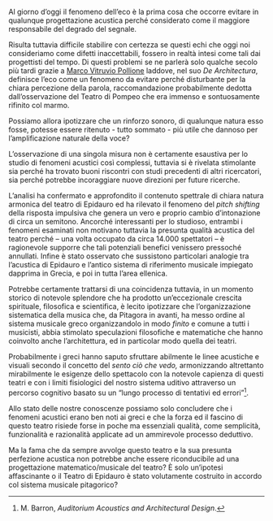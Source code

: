 Al giorno d’oggi il fenomeno dell’eco è la prima cosa che occorre evitare in qualunque progettazione acustica perché considerato come il maggiore responsabile del degrado del segnale.

Risulta tuttavia difficile stabilire con certezza se questi echi che oggi noi consideriamo come difetti inaccettabili, fossero in realtà intesi come tali dai progettisti del tempo. Di questi problemi se ne parlerà solo qualche secolo più tardi grazie a [Marco Vitruvio Pollione](https://it.wikipedia.org/wiki/Marco_Vitruvio_Pollione) laddove, nel suo _De Architectura_, definisce l’eco come un fenomeno da evitare perché disturbante per la chiara percezione della parola, raccomandazione probabilmente dedotta dall’osservazione del Teatro di Pompeo che era immenso e sontuosamente rifinito col marmo.

Possiamo allora ipotizzare che un rinforzo sonoro, di qualunque natura esso fosse, potesse essere ritenuto - tutto sommato - più utile che dannoso per l’amplificazione naturale della voce?

L’osservazione di una singola misura non è certamente esaustiva per lo studio di fenomeni acustici così complessi, tuttavia si è rivelata stimolante sia perché ha trovato buoni riscontri con studi precedenti di altri ricercatori, sia perché potrebbe incoraggiare nuove direzioni per future ricerche.

L’analisi ha confermato e approfondito il contenuto spettrale di chiara natura armonica del teatro di Epidauro ed ha rilevato il fenomeno del _pitch shifting_ della risposta impulsiva che genera un vero e proprio cambio d’intonazione di circa un semitono. Ancorché interessanti per lo studioso, entrambi i fenomeni esaminati non motivano tuttavia la presunta qualità acustica del teatro perché – una volta occupato da circa 14.000 spettatori – è ragionevole supporre che tali potenziali benefici venissero pressoché annullati. Infine è stato osservato che sussistono particolari analogie tra l’acustica di Epidauro e l’antico sistema di riferimento musicale impiegato dapprima in Grecia, e poi in tutta l’area ellenica.

Potrebbe certamente trattarsi di una coincidenza tuttavia, in un momento storico di notevole splendore che ha prodotto un’eccezionale crescita spirituale, filosofica e scientifica, è lecito ipotizzare che l’organizzazione sistematica della musica che, da Pitagora in avanti, ha messo ordine al sistema musicale greco organizzandolo in modo _finito_ e comune a tutti i musicisti, abbia stimolato speculazioni filosofiche e matematiche che hanno coinvolto anche l’architettura, ed in particolar modo quella dei teatri.

Probabilmente i greci hanno saputo sfruttare abilmente le linee acustiche e visuali secondo il concetto del _sento ciò che vedo,_ armonizzando altrettanto mirabilmente le esigenze dello spettacolo con la notevole capienza di questi teatri e con i limiti fisiologici del nostro sistema uditivo attraverso un percorso cognitivo basato su un “lungo processo di tentativi ed errori”[^1].

Allo stato delle nostre conoscenze possiamo solo concludere che i fenomeni acustici erano ben noti ai greci e che la forza ed il fascino di questo teatro risiede forse in poche ma essenziali qualità, come semplicità, funzionalità e razionalità applicate ad un ammirevole processo deduttivo.

Ma la fama che da sempre avvolge questo teatro e la sua presunta perfezione acustica non potrebbe anche essere riconducibile ad una progettazione matematico/musicale del teatro? È solo un’ipotesi affascinante o il Teatro di Epidauro è stato volutamente costruito in accordo col sistema musicale pitagorico?

[^1]: M. Barron, _Auditorium Acoustics and Architectural Design_.
